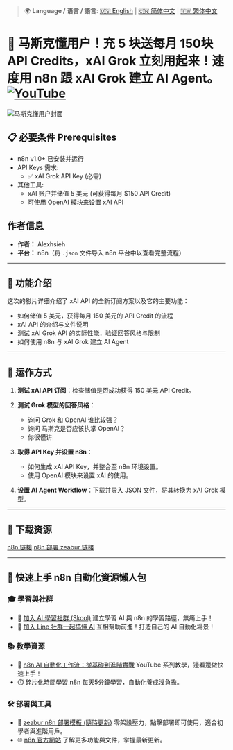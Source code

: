 > 🌍 **Language / 语言 / 語言**: [🇺🇸 English](./readme-en.md) | [🇨🇳 简体中文](./readme-cn.md) | [🇹🇼 繁体中文](./readme.md)

# 💸 马斯克懂用户！充 5 块送每月 150块 API Credits，xAI Grok 立刻用起来！速度用 n8n 跟 xAI Grok 建立 AI Agent。[![YouTube](https://img.shields.io/badge/Watch%20on-YouTube-red?logo=youtube)](https://youtu.be/Z1uqqLNAB4U)

![马斯克懂用户封面](https://github.com/qwedsazxc78/ai-automation-n8n/blob/main/n8n/5-xAI-ai-agent/cover.png?raw=true)

## 📋 必要条件 Prerequisites

- n8n v1.0+ 已安装并运行
- API Keys 需求:
  - ✅ xAI Grok API Key (必需)
- 其他工具:
  - xAI 账户并储值 5 美元 (可获得每月 $150 API Credit)
  - 可使用 OpenAI 模块来设置 xAI API

## 作者信息

* **作者：** Alexhsieh
* **平台：** n8n（将 `.json` 文件导入 n8n 平台中以查看完整流程）

---

## 📌 功能介绍

这次的影片详细介绍了 xAI API 的全新订阅方案以及它的主要功能：

* 如何储值 5 美元，获得每月 150 美元的 API Credit 的流程
* xAI API 的介绍与文件说明
* 测试 xAI Grok API 的实际性能，验证回答风格与限制
* 如何使用 n8n 与 xAI Grok 建立 AI Agent

---

## 🔧 运作方式

1. **测试 xAI API 订阅**：检查储值是否成功获得 150 美元 API Credit。

2. **测试 Grok 模型的回答风格**：
   - 询问 Grok 和 OpenAI 谁比较强？
   - 询问 马斯克是否应该执掌 OpenAI？
   - 你很懂讲

3. **取得 API Key 并设置 n8n**：
   - 如何生成 xAI API Key，并整合至 n8n 环境设置。
   - 使用 OpenAI 模块来设置 xAI 的使用。

4. **设置 AI Agent Workflow**：下载并导入 JSON 文件，将其转换为 xAI Grok 模型。

---

## 🚀 下载资源

[n8n 链接](https://n8n.io/)
[n8n 部署 zeabur 链接](https://zeabur.com/referral?referralCode=qwedsazxc78)

---

## 🚀 快速上手 n8n 自動化資源懶人包

### 🎓 學習與社群

* 🔗 [加入 AI 學習社群 (Skool)](https://www.skool.com/ai-brain-alex/about?ref=5dde9b20e8e7432aa9a01df6e89685f4)
  建立學習 AI 與 n8n 的學習路徑，無痛上手！
* 🔗 [加入 Line 社群一起搞懂 AI](https://line.me/ti/g2/ZypIgLSzVPweRBgBqKvaRU10WEmnotuZOr7Lpg)
  互相幫助前進！打造自己的 AI 自動化場景！

### 📚 教學資源

* 🎥 [n8n AI 自動化工作流：從基礎到進階實戰](https://youtube.com/playlist?list=PLUf88uk7T54I83MBdbuXgUuA8rVklF4FA&si=wHsQw8YJu-erSdLd)
  YouTube 系列教學，邊看邊做快速上手！
* ⏱️ [碎片化時間學習 n8n](https://youtube.com/playlist?list=PLUf88uk7T54Iv6LV2NFgdTghaX2cPhtgH&si=G3gj2qn179ZFUqAZ)
  每天5分鐘學習，自動化養成沒負擔。

### 🛠️ 部署與工具

* 🧩 [zeabur n8n 部署模板 (隨時更新)](https://zeabur.com/zh-TW/templates/0TUVZ7?referralDesktop=qwedsazxc78)
  零架設壓力，點擊部署即可使用，適合初學者與進階用戶。
* 🌐 [n8n 官方網站](https://n8n.io/)
  了解更多功能與文件，掌握最新更新。

